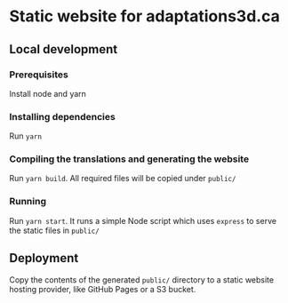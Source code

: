 # Static website for adaptations3d.ca

## Local development

### Prerequisites

Install node and yarn

### Installing dependencies

Run `yarn`

### Compiling the translations and generating the website

Run `yarn build`. All required files will be copied under `public/`

### Running

Run `yarn start`. It runs a simple Node script which uses `express` to serve the static files in `public/`

## Deployment

Copy the contents of the generated `public/` directory to a static website hosting provider, like GitHub Pages or a S3 bucket.